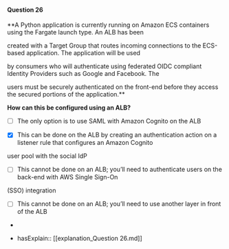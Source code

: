 #### Question  26

**A Python application is currently running on Amazon ECS containers using the Fargate launch type. An ALB has been

created with a Target Group that routes incoming connections to the ECS-based application. The application will be used

by consumers who will authenticate using federated OIDC compliant Identity Providers such as Google and Facebook. The

users must be securely authenticated on the front-end before they access the secured portions of the application.**

**How can this be configured using an ALB?**

- [ ] The only option is to use SAML with Amazon Cognito on the ALB

- [x] This can be done on the ALB by creating an authentication action on a listener rule that configures an Amazon Cognito

user pool with the social IdP

- [ ] This cannot be done on an ALB; you’ll need to authenticate users on the back-end with AWS Single Sign-On

(SSO) integration

- [ ] This cannot be done on an ALB; you’ll need to use another layer in front of the ALB

*

- hasExplain:: [[explanation_Question  26.md]]
